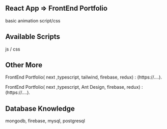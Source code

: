 ## React App => FrontEnd Portfolio

basic animation script/css

## Available Scripts

js / css 


## Other More
FrontEnd Portfolio( next ,typescript, tailwind, firebase, redux) : 
(https://....).

FrontEnd Portfolio( next ,typescript, Ant Design, firebase, redux) : 
(https://....).

## Database Knowledge
mongodb, firebase, mysql, postgresql
